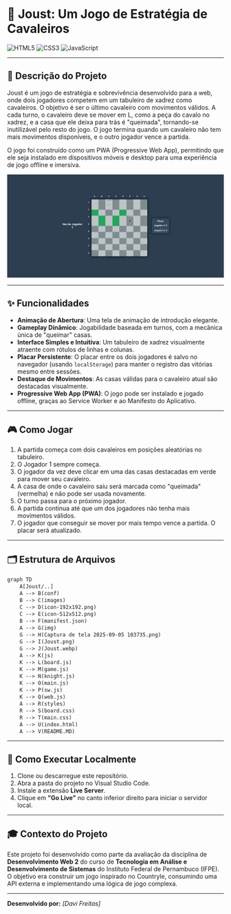 # 🐎 Joust: Um Jogo de Estratégia de Cavaleiros

![HTML5](https://img.shields.io/badge/HTML5-E34F26?style=for-the-badge&logo=html5&logoColor=white)
![CSS3](https://img.shields.io/badge/CSS3-1572B6?style=for-the-badge&logo=css3&logoColor=white)
![JavaScript](https://img.shields.io/badge/JavaScript-F7DF1E?style=for-the-badge&logo=javascript&logoColor=black)

---

## 📄 Descrição do Projeto

Joust é um jogo de estratégia e sobrevivência desenvolvido para a web, onde dois jogadores competem em um tabuleiro de xadrez como cavaleiros. O objetivo é ser o último cavaleiro com movimentos válidos. A cada turno, o cavaleiro deve se mover em L, como a peça do cavalo no xadrez, e a casa que ele deixa para trás é "queimada", tornando-se inutilizável pelo resto do jogo. O jogo termina quando um cavaleiro não tem mais movimentos disponíveis, e o outro jogador vence a partida.

O jogo foi construído como um PWA (Progressive Web App), permitindo que ele seja instalado em dispositivos móveis e desktop para uma experiência de jogo offline e imersiva.

![Joust Game Screenshot](img/Captura%20de%20tela%202025-09-05%20103735.png)

---
## ✨ Funcionalidades

* **Animação de Abertura**: Uma tela de animação de introdução elegante.
* **Gameplay Dinâmico**: Jogabilidade baseada em turnos, com a mecânica única de "queimar" casas.
* **Interface Simples e Intuitiva**: Um tabuleiro de xadrez visualmente atraente com rótulos de linhas e colunas.
* **Placar Persistente**: O placar entre os dois jogadores é salvo no navegador (usando `localStorage`) para manter o registro das vitórias mesmo entre sessões.
* **Destaque de Movimentos**: As casas válidas para o cavaleiro atual são destacadas visualmente.
* **Progressive Web App (PWA)**: O jogo pode ser instalado e jogado offline, graças ao Service Worker e ao Manifesto do Aplicativo.

---

## 🎮 Como Jogar

1.  A partida começa com dois cavaleiros em posições aleatórias no tabuleiro.
2.  O Jogador 1 sempre começa.
3.  O jogador da vez deve clicar em uma das casas destacadas em verde para mover seu cavaleiro.
4.  A casa de onde o cavaleiro saiu será marcada como "queimada" (vermelha) e não pode ser usada novamente.
5.  O turno passa para o próximo jogador.
6.  A partida continua até que um dos jogadores não tenha mais movimentos válidos.
7.  O jogador que conseguir se mover por mais tempo vence a partida. O placar será atualizado.

--- 
## 🗂️ Estrutura de Arquivos

```mermaid
graph TD
    A[Joust/..]
    A --> B(conf)
    B --> C(images)
    C --> D(icon-192x192.png)
    C --> E(icon-512x512.png)
    B --> F(manifest.json)
    A --> G(img)
    G --> H(Captura de tela 2025-09-05 103735.png)
    G --> I(Joust.png)
    G --> J(Joust.webp)
    A --> K(js)
    K --> L(board.js)
    K --> M(game.js)
    K --> N(knight.js)
    K --> O(main.js)
    K --> P(sw.js)
    K --> Q(web.js)
    A --> R(styles)
    R --> S(board.css)
    R --> T(main.css)
    A --> U(index.html)
    A --> V(README.MD)
```
---

## 🚀 Como Executar Localmente

1.  Clone ou descarregue este repositório.
2.  Abra a pasta do projeto no Visual Studio Code.
3.  Instale a extensão **Live Server**.
4.  Clique em **"Go Live"** no canto inferior direito para iniciar o servidor local.

---

## 🎓 Contexto do Projeto

Este projeto foi desenvolvido como parte da avaliação da disciplina de **Desenvolvimento Web 2** do curso de **Tecnologia em Análise e Desenvolvimento de Sistemas** do Instituto Federal de Pernambuco (IFPE). O objetivo era construir um jogo inspirado no Countryle, consumindo uma API externa e implementando uma lógica de jogo complexa.

---

**Desenvolvido por:** *[Davi Freitas]*